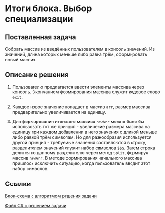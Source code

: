 # Итоги блока. Выбор специализации

## Поставленная задача

Собрать массив из введённых пользователем в консоль значений. Из значений, длина которых меньше либо равна трём, сформировать новый массив.

## Описание решения

1. Пользователю предлагается ввести элементы массива через консоль. Окончанием формирования массива служит кодовое слово `exit`.

2. Каждое новое значение попадает в массив `arr`, размер массива предварительно увеличивается на единицу.

3. Для формирования итогового массива `newArr` можно было бы использовать тот же принцип - увеличение размера массива на единицу при каждом добавлении в него значения с длиной меньше либо равной трём символам. Но для разнообразия используется другой принцип - требуемые значения составляются в строку, разделителем значений служит набор символов `$$$`. Затем строка делится по данному разделителю через метод `Split`, формируя массив `newArr`. В методе формирования начального массива пришлось исключить ситуацию, когда пользователь вводит этот набор символов. 

## Ссылки

[Блок-схема с алгоритмом решения задачи](algorithm.drawio)

[Файл C# с решением задачи](task/Program.cs)
